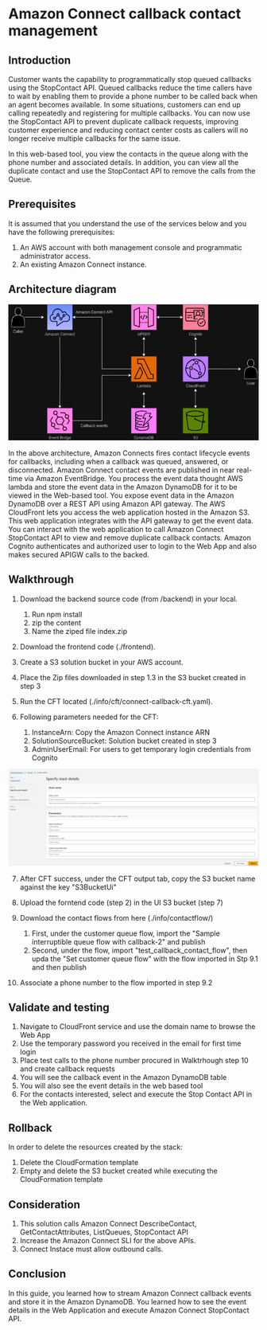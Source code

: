 # Amazon Connect callback contact management

## Introduction

Customer wants the capability to programmatically stop queued callbacks using the StopContact API. Queued callbacks reduce the time callers have to wait by enabling them to provide a phone number to be called back when an agent becomes available. In some situations, customers can end up calling repeatedly and registering for multiple callbacks. You can now use the StopContact API to prevent duplicate callback requests, improving customer experience and reducing contact center costs as callers will no longer receive multiple callbacks for the same issue. 

In this web-based tool, you view the contacts in the queue along with the phone number and associated details. In addition, you can view all the duplicate contact and use the StopContact API to remove the calls from the Queue.

## Prerequisites
It is assumed that you understand the use of the services below and you have the following prerequisites:
1.  An AWS account with both management console and programmatic administrator access.
2.  An existing Amazon Connect instance.


## Architecture diagram 

![Architecture Diagram](images/callback-management-architecture.png?raw=true)

In the above architecture, Amazon Connects fires contact lifecycle events for callbacks, including when a callback was queued, answered, or disconnected. Amazon Connect contact events are published in near real-time via Amazon EventBridge. You process the event data thought AWS lambda and store the event data in the Amazon DynamoDB for it to be viewed in the Web-based tool. You expose event data in the Amazon DynamoDB over a REST API using Amazon API gateway. The AWS CloudFront lets you access the web application hosted in the Amazon S3. This web application integrates with the API gateway to get the event data. You can interact with the web application to call Amazon Connect StopContact API to view and remove duplicate callback contacts. Amazon Cognito authenticates and authorized user to login to the Web App and also makes secured APIGW calls to the backed.


## Walkthrough

1.	Download the backend source code (from /backend) in your local.
    1. Run npm install
    2. zip the content 
    3. Name the ziped file index.zip

2.  Download the frontend code (./frontend).

3.	Create a S3 solution bucket in your AWS account.

4.	Place the Zip files downloaded in step 1.3 in the S3 bucket created in step 3

5.	Run the CFT located (./info/cft/connect-callback-cft.yaml).

6.	Following parameters needed for the CFT:
    1.	InstanceArn: Copy the Amazon Connect instance ARN
    2.	SolutionSourceBucket: Solution bucket created in step 3
    3.  AdminUserEmail: For users to get temporary login credentials from Cognito

![CloudFormation Template Screenshot](images/cft-call-back-stop-contact-cft.png?raw=true)

7. After CFT success, under the CFT output tab, copy the S3 bucket name against the key "S3BucketUi"

8. Upload the forntend code (step 2) in the UI S3 bucket (step 7) 

9. Download the contact flows from here (./info/contactflow/)
    1. First, under the customer queue flow, import the "Sample interruptible queue flow with callback-2" and publish
    2. Second, under the flow, import "test_callback_contact_flow", then upda the "Set customer queue flow" with the flow imported in Stp 9.1 and then publish

10. Associate a phone number to the flow imported in step 9.2

## Validate and testing
1.  Navigate to CloudFront service and use the domain name to browse the Web App
2.  Use the temporary password you received in the email for first time login
3.	Place test calls to the phone number procured in Walktrhough step 10 and create callback requests
4.	You will see the callback event in the Amazon DynamoDB table
5.	You will also see the event details in the web based tool
6.  For the contacts interested, select and execute the Stop Contact API in the Web application.


## Rollback

In order to delete the resources created by the stack:

1. Delete the CloudFormation template
2. Empty and delete the S3 bucket created while executing the CloudFormation template

## Consideration
1. This solution calls Amazon Connect DescribeContact, GetContactAttributes, ListQueues, StopContact API
2. Increase the Amazon Connect SLI for the above APIs.
3. Connect Instace must allow outbound calls.

## Conclusion
In this guide, you learned how to stream Amazon Connect callback events and store it in the Amazon DynamoDB. You learned how to see the event details in the Web Application and execute Amazon Connect StopContact API.

